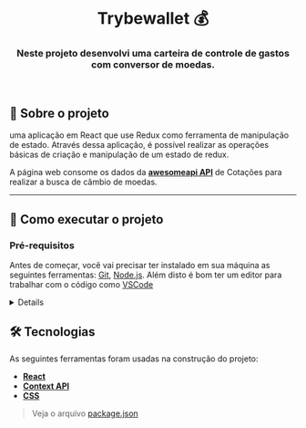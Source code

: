 <h1 align="center">Trybewallet 💰</h1>

<h3 align="center">Neste projeto desenvolvi uma carteira de controle de gastos com conversor de moedas.</h3>
<br/>

## 📰 Sobre o projeto

uma aplicação em React que use Redux como ferramenta de manipulação de estado. Através dessa aplicação, é possível realizar as operações básicas de criação e manipulação de um estado de redux.


A página web consome os dados da **[awesomeapi API](https://economia.awesomeapi.com.br/json/all)** de Cotações para realizar a busca de câmbio de moedas.

---

## 🚀 Como executar o projeto

### Pré-requisitos

Antes de começar, você vai precisar ter instalado em sua máquina as seguintes ferramentas:
[Git](https://git-scm.com), [Node.js](https://nodejs.org/en/). 
Além disto é bom ter um editor para trabalhar com o código como [VSCode](https://code.visualstudio.com/)
<details>

```bash

# Clone este repositório
git clone git@github.com:kauamaximino/trybewallet.git

# Acesse a pasta do projeto no terminal/cmd
cd trybewallet

# Instale as dependências
npm install

# Inicie a aplicação React
npm start

# A aplicação inciará na porta:3000 - acesse http://localhost:3000

# Faça login na aplicação
O app só pode ser acessado por um e-mail com formato válido e senha com mais de 5 caracteres.
Ex de credenciais:
- e-mail: teste@teste.com
- senha: teste1

```
</details>

## 🛠 Tecnologias

As seguintes ferramentas foram usadas na construção do projeto:
-  **[React](https://pt-br.reactjs.org/)**
-  **[Context API](https://redux.js.org/)**
-  **[CSS](https://developer.mozilla.org/pt-BR/docs/Web/CSS)**


> Veja o arquivo [package.json](https://github.com/kauamaximino/trybewallet/blob/main/package.json)
